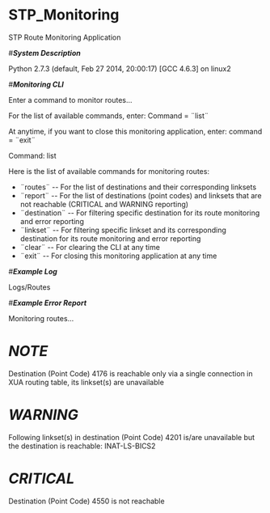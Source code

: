 # STP_Monitoring
STP Route Monitoring Application


#***System Description***

Python 2.7.3 (default, Feb 27 2014, 20:00:17) 
[GCC 4.6.3] on linux2


#***Monitoring CLI***

Enter a command to monitor routes...

For the list of available commands, enter: Command = ¨list¨

At anytime, if you want to close this monitoring application, enter: command = ¨exit¨


Command: list


Here is the list of available commands for monitoring routes:

* ¨routes¨      -- For the list of destinations and their corresponding linksets
* ¨report¨      -- For the list of destinations (point codes) and linksets that are not reachable (CRITICAL and WARNING reporting)
* ¨destination¨ -- For filtering specific destination for its route monitoring and error reporting
* ¨linkset¨     -- For filtering specific linkset and its corresponding destination for its route monitoring and error reporting
* ¨clear¨       -- For clearing the  CLI at any time
* ¨exit¨        -- For closing this monitoring application at any time



#***Example Log***

Logs/Routes


#***Example Error Report***

Monitoring routes...


# ***NOTE***

Destination (Point Code)  4176  is reachable only via a single connection in XUA routing table, its linkset(s) are unavailable


# ***WARNING***

Following linkset(s) in destination (Point Code)  4201  is/are unavailable but the destination is reachable: 
INAT-LS-BICS2


# ***CRITICAL***

Destination (Point Code)  4550  is not reachable

